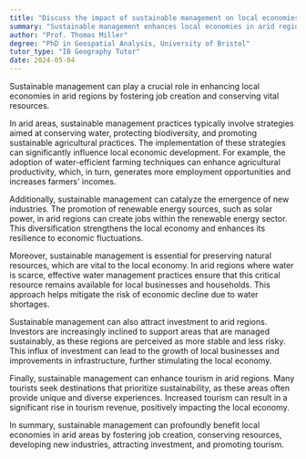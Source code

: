 ```yaml
---
title: "Discuss the impact of sustainable management on local economies in arid areas"
summary: "Sustainable management enhances local economies in arid regions by creating jobs and conserving resources, fostering economic growth and environmental stewardship."
author: "Prof. Thomas Miller"
degree: "PhD in Geospatial Analysis, University of Bristol"
tutor_type: "IB Geography Tutor"
date: 2024-05-04
---
```


Sustainable management can play a crucial role in enhancing local economies in arid regions by fostering job creation and conserving vital resources.

In arid areas, sustainable management practices typically involve strategies aimed at conserving water, protecting biodiversity, and promoting sustainable agricultural practices. The implementation of these strategies can significantly influence local economic development. For example, the adoption of water-efficient farming techniques can enhance agricultural productivity, which, in turn, generates more employment opportunities and increases farmers' incomes.

Additionally, sustainable management can catalyze the emergence of new industries. The promotion of renewable energy sources, such as solar power, in arid regions can create jobs within the renewable energy sector. This diversification strengthens the local economy and enhances its resilience to economic fluctuations.

Moreover, sustainable management is essential for preserving natural resources, which are vital to the local economy. In arid regions where water is scarce, effective water management practices ensure that this critical resource remains available for local businesses and households. This approach helps mitigate the risk of economic decline due to water shortages.

Sustainable management can also attract investment to arid regions. Investors are increasingly inclined to support areas that are managed sustainably, as these regions are perceived as more stable and less risky. This influx of investment can lead to the growth of local businesses and improvements in infrastructure, further stimulating the local economy.

Finally, sustainable management can enhance tourism in arid regions. Many tourists seek destinations that prioritize sustainability, as these areas often provide unique and diverse experiences. Increased tourism can result in a significant rise in tourism revenue, positively impacting the local economy.

In summary, sustainable management can profoundly benefit local economies in arid areas by fostering job creation, conserving resources, developing new industries, attracting investment, and promoting tourism.
    